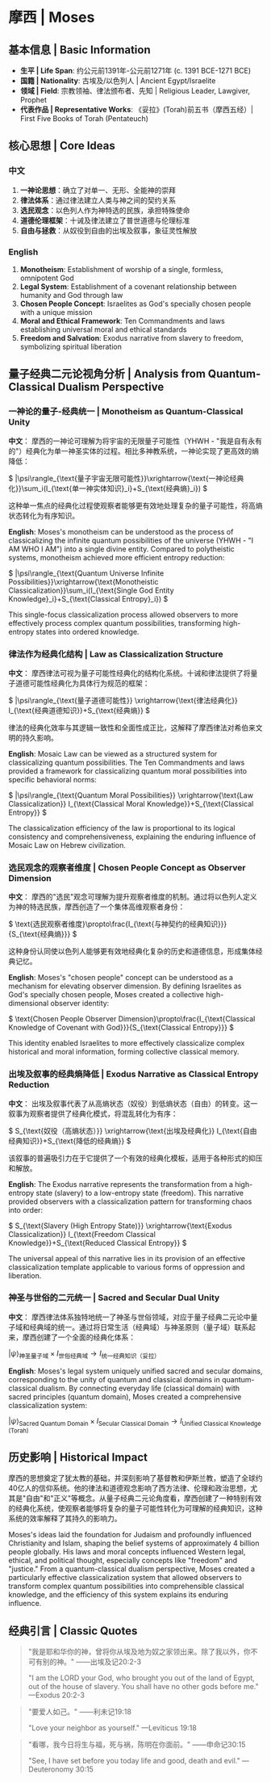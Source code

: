 # 摩西 | Moses

## 基本信息 | Basic Information
- **生平 | Life Span**: 约公元前1391年-公元前1271年 (c. 1391 BCE-1271 BCE)
- **国籍 | Nationality**: 古埃及/以色列人 | Ancient Egypt/Israelite
- **领域 | Field**: 宗教领袖、律法颁布者、先知 | Religious Leader, Lawgiver, Prophet
- **代表作品 | Representative Works**: 《妥拉》(Torah)前五书（摩西五经）| First Five Books of Torah (Pentateuch)

## 核心思想 | Core Ideas

### 中文
1. **一神论思想**：确立了对单一、无形、全能神的崇拜
2. **律法体系**：通过律法建立人类与神之间的契约关系
3. **选民观念**：以色列人作为神特选的民族，承担特殊使命
4. **道德伦理框架**：十诫及律法建立了普世道德与伦理标准
5. **自由与拯救**：从奴役到自由的出埃及叙事，象征灵性解放

### English
1. **Monotheism**: Establishment of worship of a single, formless, omnipotent God
2. **Legal System**: Establishment of a covenant relationship between humanity and God through law
3. **Chosen People Concept**: Israelites as God's specially chosen people with a unique mission
4. **Moral and Ethical Framework**: Ten Commandments and laws establishing universal moral and ethical standards
5. **Freedom and Salvation**: Exodus narrative from slavery to freedom, symbolizing spiritual liberation

## 量子经典二元论视角分析 | Analysis from Quantum-Classical Dualism Perspective

### 一神论的量子-经典统一 | Monotheism as Quantum-Classical Unity

**中文**：
摩西的一神论可理解为将宇宙的无限量子可能性（YHWH - "我是自有永有的"）经典化为单一神圣实体的过程。相比多神教系统，一神论实现了更高效的熵降低：

$`
|\psi\rangle_{\text{量子宇宙无限可能性}}\xrightarrow{\text{一神论经典化}}\sum_i(I_{\text{单一神实体知识}_i}+S_{\text{经典熵}_i})
`$

这种单一焦点的经典化过程使观察者能够更有效地处理复杂的量子可能性，将高熵状态转化为有序知识。

**English**:
Moses's monotheism can be understood as the process of classicalizing the infinite quantum possibilities of the universe (YHWH - "I AM WHO I AM") into a single divine entity. Compared to polytheistic systems, monotheism achieved more efficient entropy reduction:

$`
|\psi\rangle_{\text{Quantum Universe Infinite Possibilities}}\xrightarrow{\text{Monotheistic Classicalization}}\sum_i(I_{\text{Single God Entity Knowledge}_i}+S_{\text{Classical Entropy}_i})
`$

This single-focus classicalization process allowed observers to more effectively process complex quantum possibilities, transforming high-entropy states into ordered knowledge.

### 律法作为经典化结构 | Law as Classicalization Structure

**中文**：
摩西律法可视为量子可能性经典化的结构化系统。十诫和律法提供了将量子道德可能性经典化为具体行为规范的框架：

$`
|\psi\rangle_{\text{量子道德可能性}} \xrightarrow{\text{律法经典化}} I_{\text{经典道德知识}}+S_{\text{经典熵}}
`$

律法的经典化效率与其逻辑一致性和全面性成正比，这解释了摩西律法对希伯来文明的持久影响。

**English**:
Mosaic Law can be viewed as a structured system for classicalizing quantum possibilities. The Ten Commandments and laws provided a framework for classicalizing quantum moral possibilities into specific behavioral norms:

$`
|\psi\rangle_{\text{Quantum Moral Possibilities}} \xrightarrow{\text{Law Classicalization}} I_{\text{Classical Moral Knowledge}}+S_{\text{Classical Entropy}}
`$

The classicalization efficiency of the law is proportional to its logical consistency and comprehensiveness, explaining the enduring influence of Mosaic Law on Hebrew civilization.

### 选民观念的观察者维度 | Chosen People Concept as Observer Dimension

**中文**：
摩西的"选民"观念可理解为提升观察者维度的机制。通过将以色列人定义为神的特选民族，摩西创造了一个集体高维观察者身份：

$`
\text{选民观察者维度}\propto\frac{I_{\text{与神契约的经典知识}}}{S_{\text{经典熵}}}
`$

这种身份认同使以色列人能够更有效地经典化复杂的历史和道德信息，形成集体经典记忆。

**English**:
Moses's "chosen people" concept can be understood as a mechanism for elevating observer dimension. By defining Israelites as God's specially chosen people, Moses created a collective high-dimensional observer identity:

$`
\text{Chosen People Observer Dimension}\propto\frac{I_{\text{Classical Knowledge of Covenant with God}}}{S_{\text{Classical Entropy}}}
`$

This identity enabled Israelites to more effectively classicalize complex historical and moral information, forming collective classical memory.

### 出埃及叙事的经典熵降低 | Exodus Narrative as Classical Entropy Reduction

**中文**：
出埃及叙事代表了从高熵状态（奴役）到低熵状态（自由）的转变。这一叙事为观察者提供了经典化模式，将混乱转化为有序：

$`
S_{\text{奴役（高熵状态）}} \xrightarrow{\text{出埃及经典化}} I_{\text{自由经典知识}}+S_{\text{降低的经典熵}}
`$

该叙事的普遍吸引力在于它提供了一个有效的经典化模板，适用于各种形式的抑压和解放。

**English**:
The Exodus narrative represents the transformation from a high-entropy state (slavery) to a low-entropy state (freedom). This narrative provided observers with a classicalization pattern for transforming chaos into order:

$`
S_{\text{Slavery (High Entropy State)}} \xrightarrow{\text{Exodus Classicalization}} I_{\text{Freedom Classical Knowledge}}+S_{\text{Reduced Classical Entropy}}
`$

The universal appeal of this narrative lies in its provision of an effective classicalization template applicable to various forms of oppression and liberation.

### 神圣与世俗的二元统一 | Sacred and Secular Dual Unity

**中文**：
摩西律法体系独特地统一了神圣与世俗领域，对应于量子经典二元论中量子域和经典域的统一。通过将日常生活（经典域）与神圣原则（量子域）联系起来，摩西创建了一个全面的经典化体系：

$`
|\psi\rangle_{\text{神圣量子域}}\times I_{\text{世俗经典域}} \rightarrow I_{\text{统一经典知识（妥拉）}}
`$

**English**:
Moses's legal system uniquely unified sacred and secular domains, corresponding to the unity of quantum and classical domains in quantum-classical dualism. By connecting everyday life (classical domain) with sacred principles (quantum domain), Moses created a comprehensive classicalization system:

$`
|\psi\rangle_{\text{Sacred Quantum Domain}}\times I_{\text{Secular Classical Domain}} \rightarrow I_{\text{Unified Classical Knowledge (Torah)}}
`$

## 历史影响 | Historical Impact

摩西的思想奠定了犹太教的基础，并深刻影响了基督教和伊斯兰教，塑造了全球约40亿人的信仰系统。他的律法和道德观念影响了西方法律、伦理和政治思想，尤其是"自由"和"正义"等概念。从量子经典二元论角度看，摩西创建了一种特别有效的经典化系统，使观察者能够将复杂的量子可能性转化为可理解的经典知识，这种系统的效率解释了其持久的影响力。

Moses's ideas laid the foundation for Judaism and profoundly influenced Christianity and Islam, shaping the belief systems of approximately 4 billion people globally. His laws and moral concepts influenced Western legal, ethical, and political thought, especially concepts like "freedom" and "justice." From a quantum-classical dualism perspective, Moses created a particularly effective classicalization system that allowed observers to transform complex quantum possibilities into comprehensible classical knowledge, and the efficiency of this system explains its enduring influence.

## 经典引言 | Classic Quotes

> "我是耶和华你的神，曾将你从埃及地为奴之家领出来。除了我以外，你不可有别的神。" ——出埃及记20:2-3
>
> "I am the LORD your God, who brought you out of the land of Egypt, out of the house of slavery. You shall have no other gods before me." —Exodus 20:2-3

> "要爱人如己。" ——利未记19:18
>
> "Love your neighbor as yourself." —Leviticus 19:18

> "看哪，我今日将生与福，死与祸，陈明在你面前。" ——申命记30:15
>
> "See, I have set before you today life and good, death and evil." —Deuteronomy 30:15 